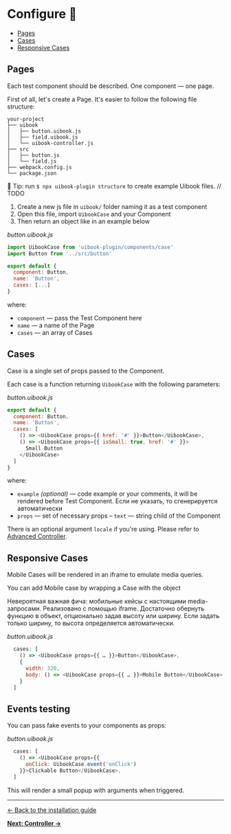 # Configure :hatched_chick:

- [Pages](#pages)
- [Cases](#cases)
- [Responsive Cases](#responsive-cases)

## Pages

Each test component should be described. One component — one page.

First of all, let's create a Page.
It's easier to follow the following file structure:

```
your-project
├── uibook
│   ├── button.uibook.js
│   ├── field.uibook.js
│   └── uibook-controller.js
├── src
│   ├── button.js
│   └── field.js
├── webpack.config.js
└── package.json
```

:triangular_flag_on_post: Tip: run `$ npx uibook-plugin structure` 
to create example Uibook files. // TODO

1. Create a new js file in `uibook/` folder naming it 
as a test component
2. Open this file, import `UibookCase` and your Component
3. Then return an object like in an example below

_button.uibook.js_
```js
import UibookCase from 'uibook-plugin/components/case'
import Button from '../src/button'

export default {
  component: Button,
  name: 'Button',
  cases: [...]
}
```

where:
- `component` — pass the Test Component here
- `name` — a name of the Page
- `cases` — an array of Cases

## Cases

Case is a single set of props passed to the Component.

Each case is a function returning `UibookCase` with the following parameters:

_button.uibook.js_
```js
export default {
  component: Button,
  name: 'Button',
  cases: [
    () => <UibookCase props={{ href: '#' }}>Button</UibookCase>,
    () => <UibookCase props={{ isSmall: true, href: '#' }}>
      Small Button
    </UibookCase>
  ]
}
```

where:
- `example` _(optional)_ — code example or your comments, it will be rendered
before Test Component. Если не указать, то сгенерируется автоматически
- `props` — set of necessary props
– `text` — string child of the Component

There is an optional argument `locale` if you're using. 
Please refer to [Advanced Controller](advanced.md).

## Responsive Cases

Mobile Cases will be rendered in an iframe to emulate
media queries.

You can add Mobile case by wrapping a Case with the object

Невероятная важная фича: мобильные кейсы с настоящими media-запросами. Реализовано с помощью iframe. Достаточно обернуть функцию в объект, опционально задав высоту или ширину. Если задать только ширину, то высота определяется автоматически.

_button.uibook.js_
```js
  cases: [
    () => <UibookCase props={{ … }}>Button</UibookCase>,
    {
      width: 320,
      body: () => <UibookCase props={{ … }}>Mobile Button</UibookCase>
    }
  ]
```

## Events testing

You can pass fake events to your components as props:

_button.uibook.js_
```js
  cases: [
    () => <UibookCase props={{
      onClick: UibookCase.event('onClick')
    }}>Clickable Button</UibookCase>,
  ]
```

This will render a small popup with arguments when triggered.

---

[← Back to the installation guide](install.md)

**[Next: Controller →](controller.md)**